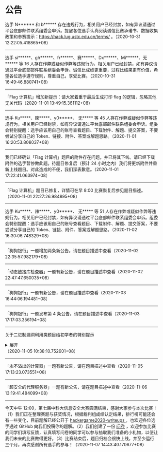 # 公告

选手 N\*\*\*\*\*\* 和 b\*\*\*\*\*\* 存在违规行为，相关用户已经封禁，如有异议请通过平台底部邮件联系组委会申诉。提醒各位选手认真阅读诚信比赛承诺书、数据收集政策和参赛提示：https://hack.lug.ustc.edu.cn/terms/ 。（2020-10-31 12:22:05.418865+08）

---

选手 si\*\*\*\*\*\*、gh\*\*\*\*\*\*、fr\*\*\*\*\*\*、赛\*\*\*\*\*\*、Dx\*\*\*\*\*\*、Mi\*\*\*\*\*\*、无\*\*\*\*\*\* 等 16 人存在作弊或疑似作弊等违规行为，相关用户已经封禁，如有异议请通过平台底部邮件联系组委会申诉。诚信比成绩更重要，过程比结果更有价值，希望各位选手遵守规则，尊重自己，享受比赛。（2020-10-31 16:49:46.880741+08）

---

「Flag 计算机」增加新提示：请大家着重于最后生成打印 flag 的逻辑，忽略其他无关代码（2020-11-01 13:49:15.361112+08）

---

选手 Ku\*\*\*\*\*、辣\*\*\*\*\*、y0\*\*\*\*\*、 无\*\*\*\*\* 等 45 人存在作弊或疑似作弊等违规行为，相关用户已经封禁，如有异议请通过平台底部邮件联系组委会申诉。组委会特别提醒：选手应该用自己的账号查看题目、下载附件、解题、提交答案，不要尝试分享自己的 Token、链接、附件、答案或解题思路。（2020-11-01 16:20:53.808037+08）

---

我们已经确认「Flag 计算机」题目的附件存在问题，并已将其下线。请已经下载附件的选手暂停做此题。待题目修复后（预计 24 小时之内）我们将更新附件并重新上线题目。对此造成的不便，我们深表歉意。（2020-11-01 17:22:41.063974+08）

---

「Flag 计算机」题目已修复，详情可在早 8:00 比赛恢复后参见题目描述。（2020-11-01 22:27:26.984895+08）

---

选手 Ku\*\*\*\*\*、辣\*\*\*\*\*、y0\*\*\*\*\*、 无\*\*\*\*\* 等 51 人存在作弊或疑似作弊等违规行为，相关用户已经封禁，如有异议请通过平台底部邮件联系组委会申诉。组委会特别提醒：选手应该用自己的账号查看题目、下载附件、解题、提交答案，不要尝试分享自己的 Token、链接、附件、答案或解题思路。（2020-11-02 16:30:06.748329+08）

---

「狗狗银行」一题增加两条新公告，请在题目描述中查看（2020-11-02 22:35:57.982179+08）

---

「动态链接库检查器」一题有新公告，请在题目描述中查看（2020-11-02 22:47:47.650035+08）

---

「狗狗银行」一题有新公告，请在题目描述中查看（2020-11-03 16:44:06.194481+08）

---

「狗狗银行」一题发布第 4 条公告，请在题目描述中查看（2020-11-03 17:17:03.356194+08）

---

关于二进制漏洞利用类题目给初学者的特别提示
<details>
<summary>展开</summary>
对于二进制漏洞利用类题目（即提供了 nc 地址端口，且分类为 binary 的题目），选手的解题任务通常是分析附件中提供的 Linux 可执行程序，找到其缺陷，然后与服务器上运行的程序交互（如发送特定数据），从而读取服务器上的 flag 文件。flag 文件通常位于服务器上程序的运行目录中。如果你在完成题目中遇到困难，你可以参考 <a href="https://github.com/ustclug/hackergame2019-writeups">Hackergame 2019 题解</a>  中的此类题目的解答。
</details>（2020-11-05 10:38:10.752601+08）

---

「永不溢出的计算器」一题有新公告，请在题目描述中查看（2020-11-05 17:13:23.073551+08）

---

「超安全的代理服务器」一题有新公告，请在题目描述中查看（2020-11-06 13:19:41.484099+08）

---

今天中午 12:00，第七届中科大信息安全大赛圆满结束，感谢大家参与本次比赛！（1）我们正在整理赛题与获奖情况，根据裁判组成绩认定结果，排行榜可能还会有一些变化，目前题解已经公开于 <a href="https://github.com/USTC-Hackergame/hackergame2020-writeups">  hackergame2020-writeups </a>，也欢迎各位选手通过 GitHub 向我们投稿你的题解。（2）我们创建了一份 <a href="https://forms.office.com/Pages/ResponsePage.aspx?id=qPeTWj-G60qQoBfWoJ56Nc52bXyfSoJIjabfdX0NgK5UMTNTU0ZaSDdBUlpFUkRSNjlNS09PR0lFNS4u">问卷</a>  ，欢迎参加比赛的同学们填写反馈，认真填写问卷的同学可以参与抽取我们准备的小礼物，以便让我们未来的比赛做得更好。（3）比赛结束后，题目归档会很快上线，并至少运行三个月，再次感谢所有选手的参与！（2020-11-07 14:43:40.170677+08）
